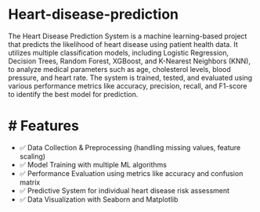 # Heart-disease-prediction
The Heart Disease Prediction System is a machine learning-based project that predicts the likelihood of heart disease using patient health data. It utilizes multiple classification models, including Logistic Regression, Decision Trees, Random Forest, XGBoost, and K-Nearest Neighbors (KNN), to analyze medical parameters such as age, cholesterol levels, blood pressure, and heart rate. The system is trained, tested, and evaluated using various performance metrics like accuracy, precision, recall, and F1-score to identify the best model for prediction.

# # Features
- ✅ Data Collection & Preprocessing (handling missing values, feature scaling)
- ✅ Model Training with multiple ML algorithms
- ✅ Performance Evaluation using metrics like accuracy and confusion matrix
- ✅ Predictive System for individual heart disease risk assessment
- ✅ Data Visualization with Seaborn and Matplotlib


